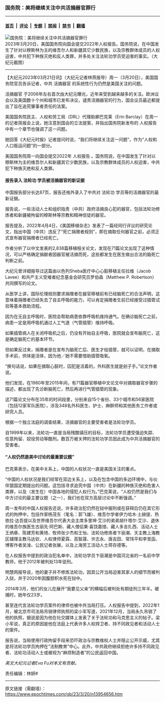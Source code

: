 ### 国务院：美将继续关注中共活摘器官罪行

---

#### [首页](../../../..?n13954656) &nbsp;|&nbsp; [评论](../../../../../epoch-comment?n13954656) &nbsp;|&nbsp; [专题](../../../../../epoch-special?n13954656) &nbsp;|&nbsp; [禁闻](../../../../../epoch-news?n13954656) &nbsp;|&nbsp; [禁书](../../../../../books?n13954656) &nbsp;|&nbsp; [翻墙](https://github.com/gfw-breaker/nogfw/blob/master/README.md?n13954656)


<div><img alt="国务院：美将继续关注中共活摘器官罪行" class="attachment-djy_600_400 size-djy_600_400 wp-post-image" src="https://i.epochtimes.com/assets/uploads/2023/03/id13954670-Screen-Shot-2023-03-20-at-5.06.19-PM-600x400.png"/>
<div class="caption">
 2023年3月20日，美国国务院向国会提交2022年人权报告。国务院说，在中国发生了针对以穆斯林为主的维吾尔人和新疆其它少数民族，以及宗教群体成员的人权迫害，中共犯下种族灭绝和反人类罪，并多处关注法轮功学员受迫害的事实。（大纪元截图）
</div></div><hr/><div class="post_content" id="artbody" itemprop="articleBody">
 <!-- article content begin -->
 <p>
  【大纪元2023年03月21日讯】（大纪元记者林燕报导）周一（3月20日），美国国务院官员告诉记者，中共
  <ok href="https://www.epochtimes.com/gb/tag/%E6%B4%BB%E6%91%98%E5%99%A8%E5%AE%98.html">
   活摘器官
  </ok>
  的系统性行为仍然是美国关注的问题。
 </p>
 <p>
  <ok href="https://www.epochtimes.com/gb/tag/%E6%B4%BB%E6%91%98%E5%99%A8%E5%AE%98.html">
   活摘器官
  </ok>
  于2006年左右首次由大纪元曝光，近年来受到越来越多的关注。欧洲议会以及美国数十个州和城市已发布决议，谴责活摘器官的行为，国会议员最近都提出了旨在追究肇事者责任的法案。
 </p>
 <p>
  美国国务院民主、人权和劳工局（DRL）代理助卿巴克莱（Erin Barclay）在周一的记者简报会上说，她注意到国会的立法提案，并指出国务院新发布的
  <ok href="https://www.epochtimes.com/gb/tag/%E4%BA%BA%E6%9D%83%E6%8A%A5%E5%91%8A.html">
   人权报告
  </ok>
  中有一个章节也强调了这一问题。
 </p>
 <p>
  她回答《大纪元时报》记者提问时说，“我们将继续关注这一问题”，作为“人权和人口贩运问题”的一部分。
 </p>
 <p>
  美国国务院周一向国会提交2022年
  <ok href="https://www.epochtimes.com/gb/tag/%E4%BA%BA%E6%9D%83%E6%8A%A5%E5%91%8A.html">
   人权报告
  </ok>
  。国务院说，在中国发生了针对以穆斯林为主的维吾尔人和新疆其它少数民族，以及宗教群体成员的人权迫害，中共犯下种族灭绝和反人类罪。
 </p>
 <h4>
  报告录入
  <ok href="https://www.epochtimes.com/gb/tag/%E6%B3%95%E8%BD%AE%E5%8A%9F.html">
   法轮功
  </ok>
  学员被活摘器官的新证据
 </h4>
 <p>
  中国报告部分长达87页，报告还格外录入了中共对
  <ok href="https://www.epochtimes.com/gb/tag/%E6%B3%95%E8%BD%AE%E5%8A%9F.html">
   法轮功
  </ok>
  学员等的活摘器官的最新证据。
 </p>
 <p>
  报告说，一些活动人士和组织指责（中共）政府活摘良心犯的器官，包括法轮功修炼者和新疆被拘留的穆斯林等宗教和精神信徒的器官。
 </p>
 <p>
  报告提及，2022年4月4日，《美国移植杂志》发表了一篇经同行评议的研究论文，指出中国（中共）违反了“死亡捐赠者规则”，即在摘取任何器官之前，必须正式宣布器官捐赠者已经死亡。
 </p>
 <p>
  作者分析了以中文发表的2,838篇移植相关论文，发现在71篇论文出现了这种情况，可以严格确定捐献者因器官被活摘而死，这些都发生在医生做出合法的脑死亡判断之前。
 </p>
 <p>
  大纪元曾详细报导过这篇由以色列Sheba医疗中心心脏移植主任拉维（Jacob Lavee）和共产主义受难者纪念基金会研究员罗伯森（Matthew P. Robertson）共同撰写的论文。
 </p>
 <p>
  从医学上讲，国际伦理规则要求捐赠者在器官移植前有已经脑死亡的合法声明，这意味着捐赠者已经失去了自主呼吸的能力，可以肯定捐赠者生前已经接受过插管试验等基本救助流程。
 </p>
 <p>
  因为在无自主呼吸时，医院会帮助病患依靠呼吸机维持通气。在确诊脑死亡之前，病患一定是用呼吸机通过人工气道（气管插管）维持呼吸。
 </p>
 <p>
  如果插管病人在关闭呼吸机之后，仍没有开始自主呼吸，医院就会宣布脑死亡，这是确定脑死亡的基本环节。
 </p>
 <p>
  但如果反过来，捐赠者是在宣布为脑死亡后、医生才给插管，就可以证明，在摘取手术前，供体是活体，因为他／她不需要借助插管吸氧。
 </p>
 <p>
  “换句话说，如果在摘取心脏时，囚犯是活着的，外科医生就是刽子手。”论文作者说。
 </p>
 <p>
  他们发现，在1980年至2015年间，有71篇器官移植中文论文中对摘取器官步骤的描述，都出现了先诊断脑死亡，然后再进行气管插管的现象。
 </p>
 <p>
  这71篇论文分布在35年的时间段里，分别来自15个省份、33个城市和56家医院（包括12家军队医院），涉及348名外科医生、护士、麻醉师和其他医务工作者或研究人员。
 </p>
 <p>
  根据一个独立法庭的调查结果，活摘器官的主要受害者是法轮功学员。
 </p>
 <p>
  自1999年以来，法轮功一直是当局残酷镇压的目标，法轮功学员遭受强迫失踪、任意拘留、奴役劳动等酷刑。数百万被关押的法轮功学员因此成为中共活摘器官的受害者。
 </p>
 <h4>
  “人权仍然是美中讨论的最重要议题”
 </h4>
 <p>
  巴克莱表示，在美中关系上，中国的人权状况一直是美国关注的重点。
 </p>
 <p>
  “中国的人权状况是我们经常在双边关系上，以及在包含中国的多边环境中，与伙伴盟国定期提出的问题。这包括寻求追究中国（中共）在新疆的种族灭绝和危害人类罪，以及（发生在）中国各地的侵犯人权行为。”巴克莱说，“人权仍然是我们与中方讨论的最主要议题（之一），我们也在双方高层讨论中不断强调。”
 </p>
 <p>
  周一发布的中国人权报告还说，许多政治犯仍然在狱中服刑或在获释后仍在其它形式的拘押中，包括作家杨茂东（笔名：郭飞雄）、维吾尔学者伊力哈木‧土赫提、热依拉‧达吾提以及世界维吾尔代表大会主席多里坤‧艾沙的弟弟胡什塔尔‧艾沙、退休的维吾尔族医生古丽先‧阿巴斯、藏人僧侣果‧喜饶嘉措、藏人多吉扎西、活动人士王炳章、陈建芳和黄琦、牧师张少杰和王怡、法轮功修炼者卞丽潮、天主教上海教区辅理主教马达钦、人权律师夏霖、高智晟、许志永、唐吉田、常玮平和李昱函、博客作者吴淦、公民记者张展，以及上海劳工活动人士蒋存德等。
 </p>
 <p>
  在人权报告中提到的政治犯名单中，法轮功学员卞丽潮是中国河北省的一名前中学教师，他于2012年被判处13年徒刑。
 </p>
 <p>
  明慧网报导说，他的妻子并不修炼法轮功，因其公开当局迫害其家人的细节而被判入狱，并于2020年因腹腔积水死在狱中。
 </p>
 <p>
  2014年3月，他们的女儿在展开“我要见父亲”的横幅后被判处有期徒刑三年半。被捕时，她年仅23岁。
 </p>
 <p>
  甚至连代言法轮功学员案件的律师也被中共当局打压。人权报告中提到，2022年1月，被北京市司法局吊销律师执照的梁小军写道，2021年12月，当局永久吊销了他的执照，据说是因为他在社交媒体上发表了关于法轮功和马克思主义的帖子。梁小军说，真正的原因是他在法庭上代表许多人权捍卫者、持不同政见者和活动人士的案件。
 </p>
 <p>
  报告说，当局使用行政拘留手段来恐吓政治与宗教维权人士并阻止公开示威，尤其是将法轮功学员拘押在“法制教育”中心。此外，中共政府继续拒绝许多持不同政见者、法轮功活动人士或被视为“麻烦制造者”的公民返回中国。
 </p>
 <p>
  <em>
   英文大纪元记者Eva Fu对本文有贡献。
  </em>
 </p>
 <p>
  责任编辑：林妍#
 </p>
 <!-- article content end -->
 <div id="below_article_ad">
 </div>
</div>


---

原文链接（需翻墙）：https://www.epochtimes.com/gb/23/3/20/n13954656.htm